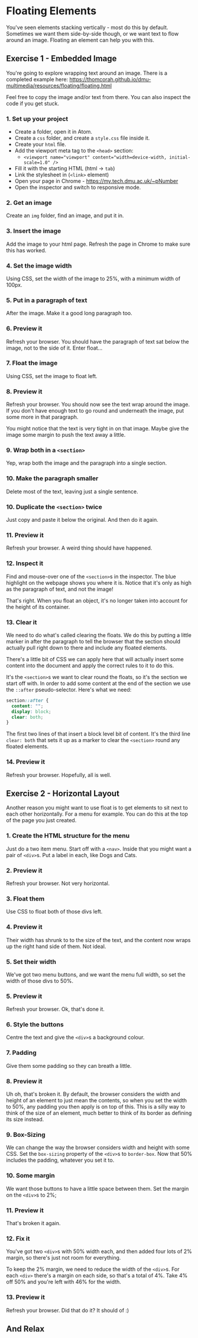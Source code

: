 # Floating Elements

You've seen elements stacking vertically - most do this by default. Sometimes we want them side-by-side though, or we want text to flow around an image. Floating an element can help you with this.

## Exercise 1 - Embedded Image

You're going to explore wrapping text around an image. There is a completed example here: <https://thomcorah.github.io/dmu-multimedia/resources/floating/floating.html>

Feel free to copy the image and/or text from there. You can also inspect the code if you get stuck.

### 1. Set up your project
* Create a folder, open it in Atom.
* Create a `css` folder, and create a `style.css` file inside it.
* Create your `html` file.
* Add the viewport meta tag to the `<head>` section:
  * `<viewport name="viewport" content="width=device-width, initial-scale=1.0" />`
* Fill it with the starting HTML (html -> `tab`)
* Link the stylesheet in (`<link>` element)
* Open your page in Chrome - https://my.tech.dmu.ac.uk/~pNumber
* Open the inspector and switch to responsive mode.

### 2. Get an image
Create an `img` folder, find an image, and put it in.

### 3. Insert the image
Add the image to your html page. Refresh the page in Chrome to make sure this has worked.

### 4. Set the image width
Using CSS, set the width of the image to 25%, with a minimum width of 100px.

### 5. Put in a paragraph of text
After the image. Make it a good long paragraph too.

### 6. Preview it
Refresh your browser. You should have the paragraph of text sat below the image, not to the side of it. Enter float...

### 7. Float the image
Using CSS, set the image to float left.

### 8. Preview it
Refresh your browser. You should now see the text wrap around the image. If you don't have enough text to go round and underneath the image, put some more in that paragraph.

You might notice that the text is very tight in on that image. Maybe give the image some margin to push the text away a little.

### 9. Wrap both in a `<section>`
Yep, wrap both the image and the paragraph into a single section.

### 10. Make the paragraph smaller
Delete most of the text, leaving just a single sentence.

### 10. Duplicate the `<section>` twice
Just copy and paste it below the original. And then do it again.

### 11. Preview it
Refresh your browser. A weird thing should have happened.

### 12. Inspect it
Find and mouse-over one of the `<section>`s in the inspector. The blue highlight on the webpage shows you where it is. Notice that it's only as high as the paragraph of text, and not the image!

That's right. When you float an object, it's no longer taken into account for the height of its container.

### 13. Clear it
We need to do what's called clearing the floats. We do this by putting a little marker in after the paragraph to tell the browser that the section should actually pull right down to there and include any floated elements.

There's a little bit of CSS we can apply here that will actually insert some content into the document and apply the correct rules to it to do this.

It's the `<section>`s we want to clear round the floats, so it's the section we start off with. In order to add some content at the end of the section we use the `::after` pseudo-selector. Here's what we need:

```css
section::after {
  content: "";
  display: block;
  clear: both;
}
```
The first two lines of that insert a block level bit of content. It's the third line `clear: both` that sets it up as a marker to clear the `<section>` round any floated elements.

### 14. Preview it
Refresh your browser. Hopefully, all is well.

## Exercise 2 - Horizontal Layout
Another reason you might want to use float is to get elements to sit next to each other horizontally. For a menu for example. You can do this at the top of the page you just created.

### 1. Create the HTML structure for the menu
Just do a two item menu. Start off with a `<nav>`. Inside that you might want a pair of `<div>`s. Put a label in each, like Dogs and Cats.

### 2. Preview it
Refresh your browser. Not very horizontal.

### 3. Float them
Use CSS to float both of those divs left.

### 4. Preview it
Their width has shrunk to to the size of the text, and the content now wraps up the right hand side of them. Not ideal.

### 5. Set their width
We've got two menu buttons, and we want the menu full width, so set the width of those divs to 50%.

### 5. Preview it
Refresh your browser. Ok, that's done it.

### 6. Style the buttons
Centre the text and give the `<div>`s a background colour.

### 7. Padding
Give them some padding so they can breath a little.

### 8. Preview it
Uh oh, that's broken it. By default, the browser considers the width and height of an element to just mean the contents, so when you set the width to 50%, any padding you then apply is on top of this. This is a silly way to think of the size of an element, much better to think of its border as defining its size instead.

### 9. Box-Sizing
We can change the way the browser considers width and height with some CSS. Set the `box-sizing` property of the `<div>`s to `border-box`. Now that 50% includes the padding, whatever you set it to.

### 10. Some margin
We want those buttons to have a little space between them. Set the margin on the `<div>`s to 2%;

### 11. Preview it
That's broken it again.

### 12. Fix it
You've got two `<div>`s with 50% width each, and then added four lots of 2% margin, so there's just not room for everything.

To keep the 2% margin, we need to reduce the width of the `<div>`s. For each `<div>` there's a margin on each side, so that's a total of 4%. Take 4% off 50% and you're left with 46% for the width.

### 13. Preview it
Refresh your browser. Did that do it? It should of :)

## And Relax

